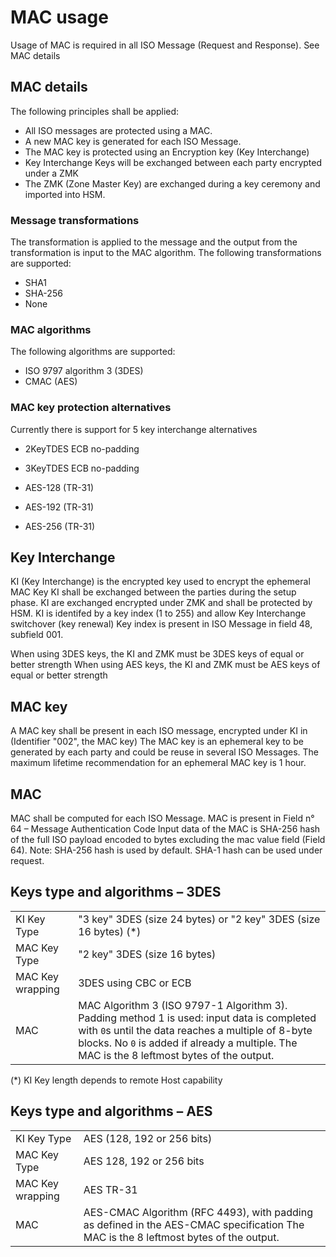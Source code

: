 # MAC usage

Usage of MAC is required in all ISO Message (Request and Response). See MAC details

## MAC details

The following principles shall be applied:

* All ISO messages are protected using a MAC.
* A new MAC key is generated for each ISO Message.
* The MAC key is protected using an Encryption key (Key Interchange)
* Key Interchange Keys will be exchanged between each party encrypted under a ZMK
* The ZMK (Zone Master Key) are exchanged during a key ceremony and imported into HSM.

### Message transformations

The transformation is applied to the message and the output from the transformation is input to the MAC algorithm. The
following transformations are supported:

* SHA1
* SHA-256
* None

### MAC algorithms

The following algorithms are supported:

* ISO 9797 algorithm 3 (3DES)
* CMAC (AES)

### MAC key protection alternatives

Currently there is support for 5 key interchange alternatives

* 2KeyTDES ECB no-padding
* 3KeyTDES ECB no-padding

* AES-128 (TR-31)
* AES-192 (TR-31)
* AES-256 (TR-31)

## Key Interchange

KI (Key Interchange) is the encrypted key used to encrypt the ephemeral MAC Key
KI shall be exchanged between the parties during the setup phase.
KI are exchanged encrypted under ZMK and shall be protected by HSM.
KI is identifed by a key index (1 to 255) and allow Key Interchange switchover (key renewal)
Key index is present in ISO Message in field 48, subfield 001.

When using 3DES keys, the KI and ZMK must be 3DES keys of equal or better strength
When using AES keys, the KI and ZMK must be AES keys of equal or better strength

## MAC key

A MAC key shall be present in each ISO message, encrypted under KI in (Identifier "002", the MAC key)
The MAC key is an ephemeral key to be generated by each party and could be reuse in several ISO Messages.
The maximum lifetime recommendation for an ephemeral MAC key is 1 hour.

## MAC

MAC shall be computed for each ISO Message.
MAC is present in Field n° 64 – Message Authentication Code
Input data of the MAC is SHA-256 hash of the full ISO payload encoded to bytes excluding the mac value field (Field 64).
Note: SHA-256 hash is used by default. SHA-1 hash can be used under request.

## Keys type and algorithms – 3DES

|                  |                                                                                                                                                                                                                                                 |
|------------------|-------------------------------------------------------------------------------------------------------------------------------------------------------------------------------------------------------------------------------------------------|
| KI Key Type      | "3 key" 3DES (size 24 bytes) or "2 key" 3DES (size 16 bytes) (*)                                                                                                                                                                                |
| MAC Key Type     | "2 key" 3DES (size 16 bytes)                                                                                                                                                                                                                    |
| MAC Key wrapping | 3DES using CBC or ECB                                                                                                                                                                                                                           |
| MAC              | MAC Algorithm 3 (ISO 9797-1 Algorithm 3). Padding method 1 is used: input data is completed with `0`s until the data reaches a multiple of 8-byte blocks. No `0` is added if already a multiple. The MAC is the 8 leftmost bytes of the output. |

(*) KI Key length depends to remote Host capability

## Keys type and algorithms – AES

|                  |                                                                                                                                     |
|------------------|-------------------------------------------------------------------------------------------------------------------------------------|
| KI Key Type      | AES (128, 192 or 256 bits)                                                                                                          |
| MAC Key Type     | 	AES 128, 192 or 256 bits                                                                                                           |
| MAC Key wrapping | 	AES TR-31                                                                                                                          |
| MAC	             | AES-CMAC Algorithm (RFC 4493), with padding as defined in the AES-CMAC specification The MAC is the 8 leftmost bytes of the output. |

